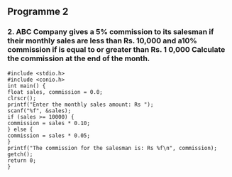 ## Programme 2

### 2.	ABC Company gives a 5% commission to its salesman if their monthly sales are less than Rs. 10,000 and a10% commission if is equal to or greater than Rs. 1 0,000 Calculate the commission at the end of the month. 
```
#include <stdio.h>
#include <conio.h>
int main() {
float sales, commission = 0.0;
clrscr();
printf("Enter the monthly sales amount: Rs ");
scanf("%f", &sales);
if (sales >= 10000) {
commission = sales * 0.10;
} else {
commission = sales * 0.05;
}
printf("The commission for the salesman is: Rs %f\n", commission);
getch();
return 0;
}
```